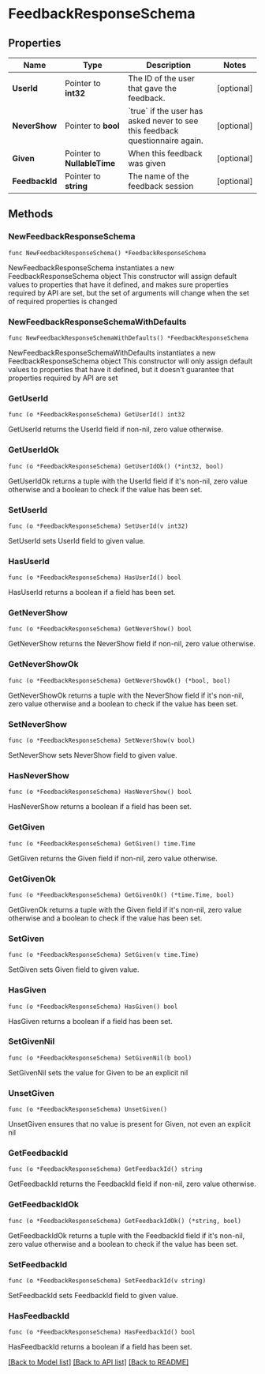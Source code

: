 # FeedbackResponseSchema

## Properties

Name | Type | Description | Notes
------------ | ------------- | ------------- | -------------
**UserId** | Pointer to **int32** | The ID of the user that gave the feedback. | [optional] 
**NeverShow** | Pointer to **bool** | &#x60;true&#x60; if the user has asked never to see this feedback questionnaire again. | [optional] 
**Given** | Pointer to **NullableTime** | When this feedback was given | [optional] 
**FeedbackId** | Pointer to **string** | The name of the feedback session | [optional] 

## Methods

### NewFeedbackResponseSchema

`func NewFeedbackResponseSchema() *FeedbackResponseSchema`

NewFeedbackResponseSchema instantiates a new FeedbackResponseSchema object
This constructor will assign default values to properties that have it defined,
and makes sure properties required by API are set, but the set of arguments
will change when the set of required properties is changed

### NewFeedbackResponseSchemaWithDefaults

`func NewFeedbackResponseSchemaWithDefaults() *FeedbackResponseSchema`

NewFeedbackResponseSchemaWithDefaults instantiates a new FeedbackResponseSchema object
This constructor will only assign default values to properties that have it defined,
but it doesn't guarantee that properties required by API are set

### GetUserId

`func (o *FeedbackResponseSchema) GetUserId() int32`

GetUserId returns the UserId field if non-nil, zero value otherwise.

### GetUserIdOk

`func (o *FeedbackResponseSchema) GetUserIdOk() (*int32, bool)`

GetUserIdOk returns a tuple with the UserId field if it's non-nil, zero value otherwise
and a boolean to check if the value has been set.

### SetUserId

`func (o *FeedbackResponseSchema) SetUserId(v int32)`

SetUserId sets UserId field to given value.

### HasUserId

`func (o *FeedbackResponseSchema) HasUserId() bool`

HasUserId returns a boolean if a field has been set.

### GetNeverShow

`func (o *FeedbackResponseSchema) GetNeverShow() bool`

GetNeverShow returns the NeverShow field if non-nil, zero value otherwise.

### GetNeverShowOk

`func (o *FeedbackResponseSchema) GetNeverShowOk() (*bool, bool)`

GetNeverShowOk returns a tuple with the NeverShow field if it's non-nil, zero value otherwise
and a boolean to check if the value has been set.

### SetNeverShow

`func (o *FeedbackResponseSchema) SetNeverShow(v bool)`

SetNeverShow sets NeverShow field to given value.

### HasNeverShow

`func (o *FeedbackResponseSchema) HasNeverShow() bool`

HasNeverShow returns a boolean if a field has been set.

### GetGiven

`func (o *FeedbackResponseSchema) GetGiven() time.Time`

GetGiven returns the Given field if non-nil, zero value otherwise.

### GetGivenOk

`func (o *FeedbackResponseSchema) GetGivenOk() (*time.Time, bool)`

GetGivenOk returns a tuple with the Given field if it's non-nil, zero value otherwise
and a boolean to check if the value has been set.

### SetGiven

`func (o *FeedbackResponseSchema) SetGiven(v time.Time)`

SetGiven sets Given field to given value.

### HasGiven

`func (o *FeedbackResponseSchema) HasGiven() bool`

HasGiven returns a boolean if a field has been set.

### SetGivenNil

`func (o *FeedbackResponseSchema) SetGivenNil(b bool)`

 SetGivenNil sets the value for Given to be an explicit nil

### UnsetGiven
`func (o *FeedbackResponseSchema) UnsetGiven()`

UnsetGiven ensures that no value is present for Given, not even an explicit nil
### GetFeedbackId

`func (o *FeedbackResponseSchema) GetFeedbackId() string`

GetFeedbackId returns the FeedbackId field if non-nil, zero value otherwise.

### GetFeedbackIdOk

`func (o *FeedbackResponseSchema) GetFeedbackIdOk() (*string, bool)`

GetFeedbackIdOk returns a tuple with the FeedbackId field if it's non-nil, zero value otherwise
and a boolean to check if the value has been set.

### SetFeedbackId

`func (o *FeedbackResponseSchema) SetFeedbackId(v string)`

SetFeedbackId sets FeedbackId field to given value.

### HasFeedbackId

`func (o *FeedbackResponseSchema) HasFeedbackId() bool`

HasFeedbackId returns a boolean if a field has been set.


[[Back to Model list]](../README.md#documentation-for-models) [[Back to API list]](../README.md#documentation-for-api-endpoints) [[Back to README]](../README.md)


